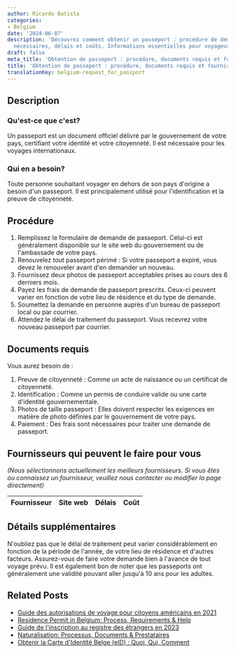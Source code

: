 ```yaml
---
author: Ricardo Batista
categories:
- Belgium
date: '2024-06-07'
description: 'Découvrez comment obtenir un passeport : procédure de demande, documents
  nécessaires, délais et coûts. Informations essentielles pour voyageurs internationaux.'
draft: false
meta_title: 'Obtention de passeport : procédure, documents requis et fournisseurs'
title: 'Obtention de passeport : procédure, documents requis et fournisseurs'
translationKey: belgium-request_for_passport
---
```


## Description
### Qu'est-ce que c'est?
Un passeport est un document officiel délivré par le gouvernement de votre pays, certifiant votre identité et votre citoyenneté. Il est nécessaire pour les voyages internationaux.

### Qui en a besoin?
Toute personne souhaitant voyager en dehors de son pays d'origine a besoin d'un passeport. Il est principalement utilisé pour l'identification et la preuve de citoyenneté.

## Procédure

1. Remplissez le formulaire de demande de passeport. Celui-ci est généralement disponible sur le site web du gouvernement ou de l'ambassade de votre pays.
2. Renouvelez tout passeport périmé : Si votre passeport a expiré, vous devez le renouveler avant d'en demander un nouveau.
3. Fournissez deux photos de passeport acceptables prises au cours des 6 derniers mois.
4. Payez les frais de demande de passeport prescrits. Ceux-ci peuvent varier en fonction de votre lieu de résidence et du type de demande.
5. Soumettez la demande en personne auprès d'un bureau de passeport local ou par courrier.
6. Attendez le délai de traitement du passeport. Vous recevrez votre nouveau passeport par courrier.

## Documents requis

Vous aurez besoin de :

1. Preuve de citoyenneté : Comme un acte de naissance ou un certificat de citoyenneté.
2. Identification : Comme un permis de conduire valide ou une carte d'identité gouvernementale.
3. Photos de taille passeport : Elles doivent respecter les exigences en matière de photo définies par le gouvernement de votre pays.
4. Paiement : Des frais sont nécessaires pour traiter une demande de passeport.

## Fournisseurs qui peuvent le faire pour vous
_(Nous sélectionnons actuellement les meilleurs fournisseurs. Si vous êtes ou connaissez un fournisseur, veuillez nous contacter ou modifier la page directement)_

| Fournisseur     |     Site web    |     Délais       |       Coût       |
| :-------------: | :-------------: |  :-------------: | :-------------: |

## Détails supplémentaires

N'oubliez pas que le délai de traitement peut varier considérablement en fonction de la période de l'année, de votre lieu de résidence et d'autres facteurs. Assurez-vous de faire votre demande bien à l'avance de tout voyage prévu. Il est également bon de noter que les passeports ont généralement une validité pouvant aller jusqu'à 10 ans pour les adultes.
## Related Posts

- [Guide des autorisations de voyage pour citoyens américains en 2021](https://tramitit.com/fr/guides/belgium/demande_dautorisation_de_voyage/)
- [Residence Permit in Belgium: Process, Requirements & Help](https://tramitit.com/fr/guides/belgium/demande_de_titre_de_sejour/)
- [Guide de l'inscription au registre des étrangers en 2023](https://tramitit.com/fr/guides/belgium/inscription_dans_le_registre_des_etrangers/)
- [Naturalisation: Processus, Documents & Prestataires](https://tramitit.com/fr/guides/belgium/demande_de_naturalisation/)
- [Obtenir la Carte d'Identité Belge (eID) : Quoi, Qui, Comment](https://tramitit.com/fr/guides/belgium/demande_de_carte_didentite/)